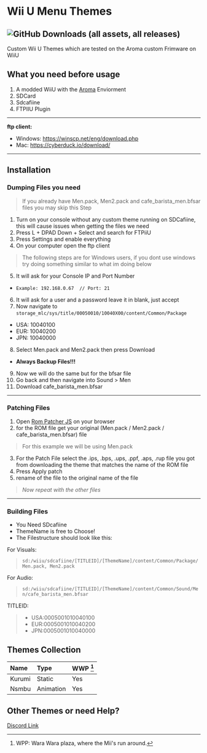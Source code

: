 # Wii U Menu Themes
![GitHub Downloads (all assets, all releases)](https://img.shields.io/github/downloads/81m1tr1/WiiU-Menu-Theme/total?style=plastic&logo=wiiu&logoColor=%230000FF&logoSize=auto&color=black)
---
Custom Wii U Themes which are tested on the Aroma custom Frimware on WiiU
## What you need before usage
1. A modded WiiU with the [Aroma](https://aroma.foryour.cafe/) Enviorment
2. SDCard
3. Sdcafiine
4. FTPIIU Plugin
---
**ftp client:**
- Windows: https://winscp.net/eng/download.php
- Mac: https://cyberduck.io/download/
---
## Installation
### Dumping Files you need
> If you already have Men.pack, Men2.pack and cafe_barista_men.bfsar files you may skip this Step
1. Turn on your console without any custom theme running on SDCafiine, this will cause issues when getting the files we need
2. Press L + DPAD Down + Select and search for FTPiiU
3. Press Settings and enable everything
4. On your computer open the ftp client
> The following steps are for Windows users, if you dont use windows try doing something similar to what  im doing below
5. It will ask for your Console IP and Port Number
- ```Example: 192.168.0.67  // Port: 21```
6. It will ask for a user and a password leave it in blank, just accept
7. Now navigate to
```storage_mlc/sys/title/00050010/10040X00/content/Common/Package```
- USA: 10040100
- EUR: 10040200
- JPN: 10040000
8. Select Men.pack and Men2.pack then press Download
- **Always Backup Files!!!**
9. Now we will do the same but for the bfsar file
10. Go back and then navigate into Sound > Men 
11. Download cafe_barista_men.bfsar
---
### Patching Files
1. Open [Rom Patcher JS](https://www.marcrobledo.com/RomPatcher.js/) on your browser
2. for the ROM file get your original (Men.pack / Men2.pack / cafe_barista_men.bfsar) file
> For this example we will be using Men.pack
3. For the Patch File select the .ips, .bps, .ups, .ppf, .aps, .rup file you got from downloading the theme that matches the name of the ROM file
4. Press Apply patch
5. rename of the file to the original name of the file 
> *Now repeat with the other files*
---
### Building Files
- You Need SDcafiine
- ThemeName is free to Choose!
- The Filestructure should look like this:

For Visuals:
>```sd:/wiiu/sdcafiine/[TITLEID]/[ThemeName]/content/Common/Package/Men.pack, Men2.pack```

For Audio:
> ```sd:/wiiu/sdcafiine/[TITLEID]/[ThemeName]/content/Common/Sound/Men/cafe_barista_men.bfsar```

TITLEID:
> - USA:0005001010040100
> - EUR:0005001010040200
> - JPN:0005001010040000

## Themes Collection
| Name | Type | WWP [^1] |
|:-|:-|:-|
| Kurumi | Static | Yes |
| Nsmbu | Animation | Yes |

[^1]: WPP:  Wara Wara plaza, where the Mii's run around.
## Other Themes or need Help?
[Discord Link](https://discord.gg/Q52AUxX6jz)
